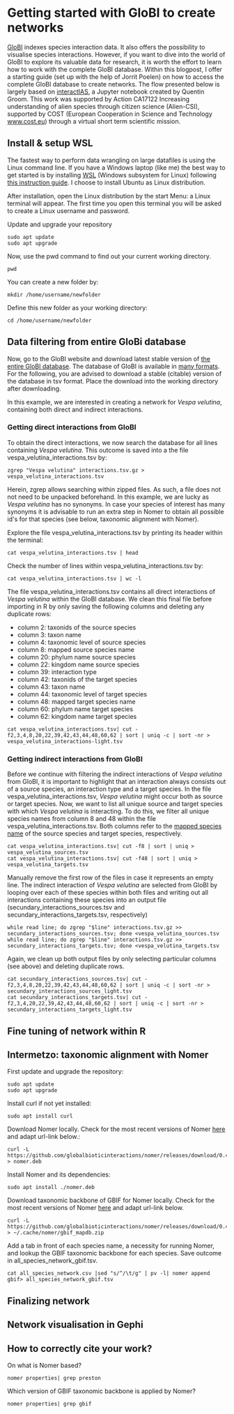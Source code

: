 # Getting started with GloBI to create networks

[GloBI](https://www.globalbioticinteractions.org/data) indexes species interaction data. It also offers the possibility to visualise species interactions. However, if you want to dive into the world of GloBI to explore its valuable data for research, it is worth the effort to learn how to work with the complete GloBI database. Within this blogpost, I offer a starting guide (set up with the help of Jorrit Poelen) on how to access the complete GloBI database to create networks. The flow presented below is largely based on [interactIAS](https://github.com/AgentschapPlantentuinMeise/interactias/blob/master/notebook/interactias.ipynb), a Jupyter notebook created by Quentin Groom. This work was supported by Action CA17122 Increasing understanding of alien species through citizen science (Alien-CSI), supported by COST (European Cooperation in Science and Technology www.cost.eu) through a virtual short term scientific mission.

## Install & setup WSL
The fastest way to perform data wrangling on large datafiles is using the Linux command line. If you have a Windows laptop (like me) the best way to get started is by installing [WSL](https://learn.microsoft.com/en-us/windows/wsl/) (Windows subsystem for Linux) following [this instruction guide](https://learn.microsoft.com/en-us/windows/wsl/install). I choose to install Ubuntu as Linux distribution. 

After installation, open the Linux distribution by the start Menu: a Linux terminal will appear. The first time you open this terminal you will be asked to create a Linux username and password. 

Update and upgrade your repository

```shell  
sudo apt update 
sudo apt upgrade
```
Now, use the pwd command to find out your current working directory. 

```shell   
pwd
```
You can create a new folder by:

```shell 
mkdir /home/username/newfolder
```
Define this new folder as your working directory:
```shell 
cd /home/username/newfolder
```
## Data filtering from entire GloBi database 
Now, go to the GloBI website and download latest stable version of [the entire GloBI database](https://zenodo.org/record/7348355/files/interactions.tsv.gz). The database of GloBI is available in [many formats](https://www.globalbioticinteractions.org/data). For the following, you are advised to download a stable (citable) version of the database in tsv format. Place the download into the working directory after downloading. 

In this example, we are interested in creating a network for _Vespa velutina_, containing both direct and indirect interactions. 

### Getting direct interactions from GloBI
To obtain the direct interactions, we now search the database for all lines containing *Vespa velutina*. This outcome is saved into a the file vespa_velutina_interactions.tsv by:
```shell  
zgrep "Vespa velutina" interactions.tsv.gz > vespa_velutina_interactions.tsv   
```
Herein, zgrep allows searching within zipped files. As such, a file does not not need to be unpacked beforehand. In this example, we are lucky as _Vespa velutina_ has no synonyms. In case your species of interest has many synonyms it is advisable to run an extra step in Nomer to obtain all possible id's for that species (see below, taxonomic alignment with Nomer).

Explore the file vespa_velutina_interactions.tsv by printing its header within the terminal: 
 ```shell 
cat vespa_velutina_interactions.tsv | head
```
Check the number of lines within vespa_velutina_interactions.tsv by:
```shell
cat vespa_velutina_interactions.tsv | wc -l  
```
The file vespa_velutina_interactions.tsv contains all direct interactions of _Vespa velutina_ within the GloBI database. We clean this final file before importing in R by only saving the following columns and deleting any duplicate rows: 

  - column 2: taxonids of the source species
  - column 3: taxon name
  - column 4: taxonomic level of source species
  - column 8: mapped source species name
  - column 20: phylum name source species
  - column 22: kingdom name source species
  - column 39: interaction type
  - column 42: taxonids of the target species
  - column 43: taxon name 
  - column 44: taxonomic level of target species
  - column 48: mapped target species name
  - column 60: phylum name target species
  - column 62: kingdom name target species 

```shell
cat vespa_velutina_interactions.tsv| cut -f2,3,4,8,20,22,39,42,43,44,48,60,62 | sort | uniq -c | sort -nr > vespa_velutina_interactions-light.tsv
```

### Getting indirect interactions from GloBI
Before we continue with filtering the indirect interactions of _Vespa velutina_ from GloBI, it is important to highlight that an interaction always consists out of a source species, an interaction type and a target species. In the file vespa_velutina_interactions.tsv, _Vespa velutina_ might occur both as source or target species. Now, we want to list all unique source and target species with which _Vespa velutina_ is interacting. To do this, we filter all unique species names from column 8 and 48 within the file vespa_velutina_interactions.tsv. Both columns refer to the [mapped species name](https://www.globalbioticinteractions.org/process) of the source species and target species, respectively.

```shell
cat vespa_velutina_interactions.tsv| cut -f8 | sort | uniq > vespa_velutina_sources.tsv 
cat vespa_velutina_interactions.tsv| cut -f48 | sort | uniq > vespa_velutina_targets.tsv 
```
Manually remove the first row of the files in case it represents an empty line. The indirect interaction of _Vespa velutina_ are selected from GloBI by looping over each of these species within both files and writing out all interactions containing these species into an output file (secundary_interactions_sources.tsv and secundary_interactions_targets.tsv, respectively)

```shell
while read line; do zgrep "$line" interactions.tsv.gz >> secundary_interactions_sources.tsv; done <vespa_velutina_sources.tsv
while read line; do zgrep "$line" interactions.tsv.gz >> secundary_interactions_targets.tsv; done <vespa_velutina_targets.tsv
```
Again, we clean up both output files by only selecting particular columns (see above) and deleting duplicate rows.

```shell
cat secundary_interactions_sources.tsv| cut -f2,3,4,8,20,22,39,42,43,44,48,60,62 | sort | uniq -c | sort -nr > secundary_interactions_sources_light.tsv
cat secundary_interactions_targets.tsv| cut -f2,3,4,20,22,39,42,43,44,48,60,62 | sort | uniq -c | sort -nr >  secundary_interactions_targets_light.tsv
```

## Fine tuning of network within R

## Intermetzo: taxonomic alignment with Nomer

First update and upgrade the repository:
```shell
sudo apt update
sudo apt upgrade
```

Install curl if not yet installed: 
```shell
sudo apt install curl
```

Download Nomer locally. Check for the most recent versions of Nomer [here](https://github.com/globalbioticinteractions/nomer/releases) and adapt url-link below.:
```shell
curl -L https://github.com/globalbioticinteractions/nomer/releases/download/0.4.8/nomer.deb > nomer.deb
```

Install Nomer and its dependencies:
```shell
sudo apt install ./nomer.deb
```

Download taxonomic backbone of GBIF for Nomer locally. Check for the most recent versions of Nomer [here](https://github.com/globalbioticinteractions/nomer/releases) and adapt url-link below.
```shell
curl -L https://github.com/globalbioticinteractions/nomer/releases/download/0.4.8/gbif_mapdb.zip > ~/.cache/nomer/gbif_mapdb.zip                  
```

Add a tab in front of each species name, a necessity for running Nomer, and lookup the GBIF taxonomic backbone for each species. Save outcome in all_species_network_gbif.tsv.
```shell
cat all_species_network.csv |sed "s/^/\t/g" | pv -l| nomer append gbif> all_species_network_gbif.tsv 
```
## Finalizing network

## Network visualisation in Gephi

## How to correctly cite your work?

On what is Nomer based?
```shell
nomer properties| grep preston
```
Which version of GBIF taxonomic backbone is applied by Nomer?
```shell
nomer properties| grep gbif
```

